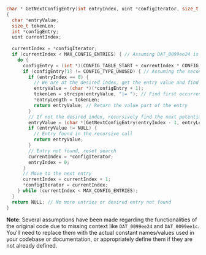```c
char * GetNextConfigEntry(int entryIndex, uint *configIterator, size_t *entryLength)
{
  char *entryValue;
  size_t tokenLen;
  int *configEntry;
  uint currentIndex;
  
  currentIndex = *configIterator;
  if (currentIndex < MAX_CONFIG_ENTRIES) { // Assuming DAT_0099ee24 is a constant representing max number of configuration entries
    do {
      configEntry = (int *)(CONFIG_TABLE_START + currentIndex * CONFIG_ENTRY_SIZE); // Assuming DAT_0099ee1c is the start address of the config table, CONFIG_ENTRY_SIZE is the size of each entry
      if (configEntry[1] != CONFIG_TYPE_UNUSED) { // Assuming the second int in an entry represents the type and 8 means unused
        if (entryIndex == 0) {
          // We are at the desired index, get the entry value and find the token ending character
          entryValue = (char *)(*configEntry + 1);
          tokenLen = strcspn(entryValue, "|= "); // Find first occurrence of delimiters
          *entryLength = tokenLen;
          return entryValue; // Return the value part of the entry
        }
        // If not the desired index, recursively find the next potential entry
        entryValue = (char *)GetNextConfigEntry(entryIndex - 1, entryLength);
        if (entryValue != NULL) {
          // Entry found in the recursive call
          return entryValue;
        }
        // Entry not found, reset search
        currentIndex = *configIterator;
        entryIndex = 0;
      }
      // Move to the next entry
      currentIndex = currentIndex + 1;
      *configIterator = currentIndex;
    } while (currentIndex < MAX_CONFIG_ENTRIES);
  }
  return NULL; // No more entries or desired entry not found
}
```

**Note**: Several assumptions have been made regarding the functionalities of the original code due to missing context like `DAT_0099ee24` and `DAT_0099ee1c`. You'll need to replace them with the actual constant names/values used in your codebase or documentation, or appropriately define them if they are not already defined.